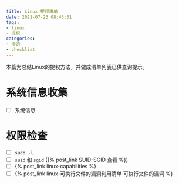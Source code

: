 ```yaml
---
title: Linux 提权清单
date: 2021-07-23 08:45:31
tags:
- linux
- 提权
categories:
- 渗透
- checklist
---
```


本篇为总结Linux的提权方法，并做成清单列表已供查询提示。


# 系统信息收集

- [ ] 系统信息

# 权限检查

- [ ] `sudo -l`
- [ ] `suid` 和 `sgid` ({% post_link SUID-SGID 查看 %})
- [ ] {% post_link linux-capabilities %}
- [ ] {% post_link linux-可执行文件的漏洞利用清单 可执行文件的漏洞 %}